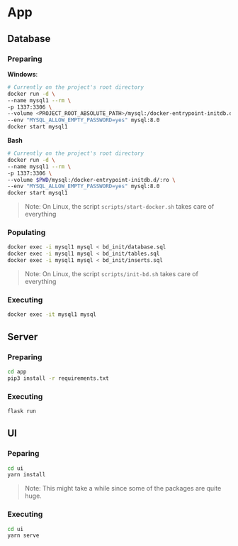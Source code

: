 # App

## Database

### Preparing

**Windows**:

```bash
# Currently on the project's root directory
docker run -d \
--name mysql1 --rm \
-p 1337:3306 \
--volume <PROJECT_ROOT_ABSOLUTE_PATH>/mysql:/docker-entrypoint-initdb.d/:ro \
--env "MYSQL_ALLOW_EMPTY_PASSWORD=yes" mysql:8.0
docker start mysql1
```

**Bash**

```bash
# Currently on the project's root directory
docker run -d \
--name mysql1 --rm \
-p 1337:3306 \
--volume $PWD/mysql:/docker-entrypoint-initdb.d/:ro \
--env "MYSQL_ALLOW_EMPTY_PASSWORD=yes" mysql:8.0
docker start mysql1
```

> Note: On Linux, the script `scripts/start-docker.sh` takes care of everything

### Populating

```bash
docker exec -i mysql1 mysql < bd_init/database.sql
docker exec -i mysql1 mysql < bd_init/tables.sql
docker exec -i mysql1 mysql < bd_init/inserts.sql
```

> Note: On Linux, the script `scripts/init-bd.sh` takes care of everything

### Executing

```bash
docker exec -it mysql1 mysql
```

## Server

### Preparing

```bash
cd app
pip3 install -r requirements.txt
```

### Executing

```bash
flask run
```

## UI

### Peparing

```bash
cd ui
yarn install
```

> Note: This might take a while since some of the packages are quite huge. 

### Executing

```bash
cd ui
yarn serve
```
